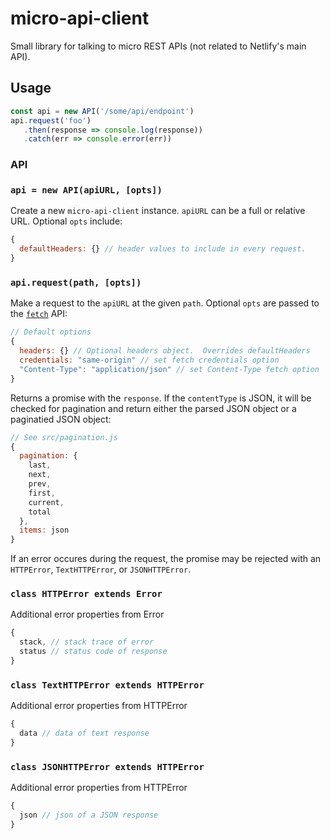 # micro-api-client

Small library for talking to micro REST APIs (not related to Netlify's main API).

## Usage

```js
const api = new API('/some/api/endpoint')
api.request('foo')
   .then(response => console.log(response))
   .catch(err => console.error(err))
```


### API

### `api = new API(apiURL, [opts])`

Create a new `micro-api-client` instance.  `apiURL` can be a full or relative URL.  Optional `opts` include:

```js
{
  defaultHeaders: {} // header values to include in every request.
}
```

### `api.request(path, [opts])`

Make a request to the `apiURL` at the given `path`.  Optional `opts` are passed to the [`fetch`](https://developer.mozilla.org/en-US/docs/Web/API/Fetch_API/Using_Fetch) API:

```js
// Default options
{
  headers: {} // Optional headers object.  Overrides defaultHeaders
  credentials: "same-origin" // set fetch credentials option
  "Content-Type": "application/json" // set Content-Type fetch option
}
```

Returns a promise with the `response`.  If the `contentType` is JSON, it will be checked for pagination and return either the parsed JSON object or a paginatied JSON object:

```js
// See src/pagination.js
{
  pagination: {
    last,
    next,
    prev,
    first,
    current,
    total
  },
  items: json
}
```

If an error occures during the request, the promise may be rejected with an `HTTPError`, `TextHTTPError`, or `JSONHTTPError`.

### `class HTTPError extends Error`

Additional error properties from Error

```js
{
  stack, // stack trace of error
  status // status code of response
}
```

### `class TextHTTPError extends HTTPError`

Additional error properties from HTTPError

```js
{
  data // data of text response
}
```

### `class JSONHTTPError extends HTTPError`

Additional error properties from HTTPError

```js
{
  json // json of a JSON response
}
```
